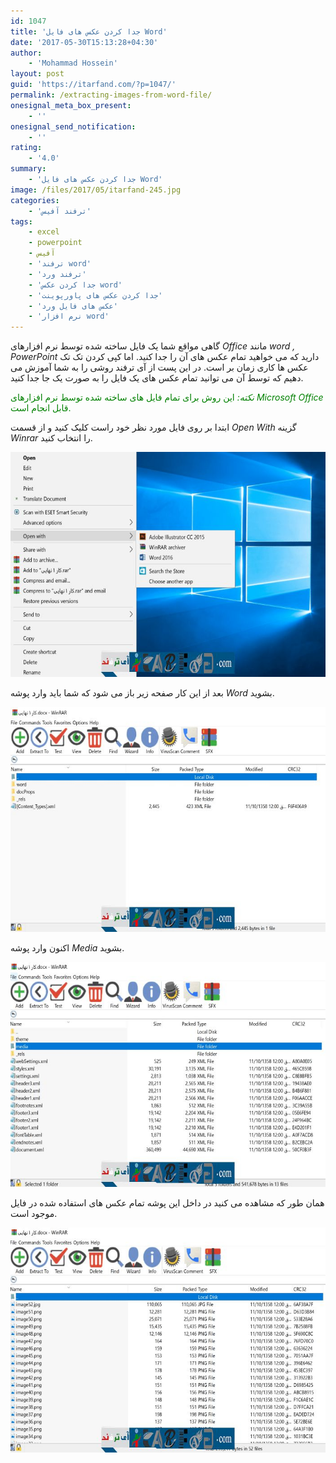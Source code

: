```yaml
---
id: 1047
title: 'جدا کردن عکس های فایل Word'
date: '2017-05-30T15:13:28+04:30'
author:
    - 'Mohammad Hossein'
layout: post
guid: 'https://itarfand.com/?p=1047/'
permalink: /extracting-images-from-word-file/
onesignal_meta_box_present:
    - ''
onesignal_send_notification:
    - ''
rating:
    - '4.0'
summary:
    - 'جدا کردن عکس های فایل Word'
image: /files/2017/05/itarfand-245.jpg
categories:
    - 'ترفند آفیس'
tags:
    - excel
    - powerpoint
    - آفیس
    - 'ترفند word'
    - 'ترفند ورد'
    - 'جدا کردن عکس word'
    - 'جدا کردن عکس های پاورپوینت'
    - 'عکس های فایل ورد'
    - 'نرم افزار word'
---
```


گاهی مواقع شما یک فایل ساخته شده توسط نرم افزارهای *Office* مانند *word , PowerPoint* دارید که می خواهید تمام عکس های آن را جدا کنید. اما کپی کردن تک تک عکس ها کاری زمان بر است. در این پست از آی ترفند روشی را به شما آموزش می دهیم که توسط آن می توانید تمام عکس های یک فایل را به صورت یک جا جدا کنید.

<span style="color: #008000;">*نکته:* این روش برای تمام فایل های ساخته شده توسط نرم افزارهای *Microsoft Office* قابل انجام است.</span>

ابتدا بر روی فایل مورد نظر خود راست کلیک کنید و از قسمت *Open With* گزینه *Winrar* را انتخاب کنید.

![mhkarami97](/files/2017/05/itarfand-241.jpg)

بعد از این کار صفحه زیر باز می شود که شما باید وارد پوشه *Word* بشوید.

![mhkarami97](/files/2017/05/itarfand-242n.jpg)

اکنون وارد پوشه *Media* بشوید.

![mhkarami97](/files/2017/05/itarfand-243.jpg)

همان طور که مشاهده می کنید در داخل این پوشه تمام عکس های استفاده شده در فایل موجود است.

![mhkarami97](/files/2017/05/itarfand-244.jpg)